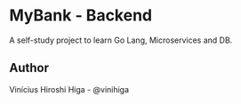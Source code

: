 # MyBank - Backend
A self-study project to learn Go Lang, Microservices and DB.

## Author

Vinícius Hiroshi Higa - @vinihiga
